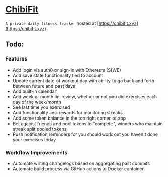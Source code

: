 # [ChibiFit](https://chibifit.xyz)

`A private daily fitness tracker` hosted at [https://chibifit.xyz](https://chibifit.xyz)

## Todo:

### Features
- Add login via auth0 or sign-in with Ethereum (SIWE)
- Add save state functionality tied to account
- Update current date of workout day with ability to go back and forth between future and past days
- Add built-in calendar
- Add week or month-in-review, whether or not you did exercises each day of the week/month
- See last time you exercised
- Add functionality and rewards for monitoring streaks
- Add some token balance in the top right corner of app
- Bet against friends and pool tokens to "compete", winners who maintain streak split pooled tokens
- Push notification reminders for you should work out you haven't done your exercises today

### Workflow Improvements
- Automate writing changelogs based on aggregating past commits
- Automate build process via GitHub actions to Docker container
